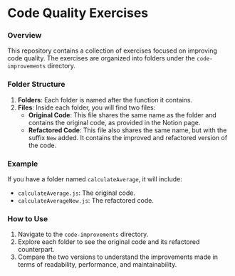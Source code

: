 # Code Quality Exercises

### Overview

This repository contains a collection of exercises focused on improving code quality. The exercises are organized into folders under the `code-improvements` directory.

### Folder Structure

1. **Folders**: Each folder is named after the function it contains.
2. **Files**: Inside each folder, you will find two files:
   - **Original Code**: This file shares the same name as the folder and contains the original code, as provided in the Notion page.
   - **Refactored Code**: This file also shares the same name, but with the suffix `New` added. It contains the improved and refactored version of the code.

### Example

If you have a folder named `calculateAverage`, it will include:
- `calculateAverage.js`: The original code.
- `calculateAverageNew.js`: The refactored code.

### How to Use

1. Navigate to the `code-improvements` directory.
2. Explore each folder to see the original code and its refactored counterpart.
3. Compare the two versions to understand the improvements made in terms of readability, performance, and maintainability.
